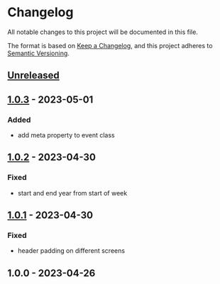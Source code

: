 # Changelog

All notable changes to this project will be documented in this file.

The format is based on [Keep a Changelog](https://keepachangelog.com/en/1.0.0/),
and this project adheres to [Semantic Versioning](https://semver.org/spec/v2.0.0.html).

## [Unreleased]


## [1.0.3] - 2023-05-01
### Added
- add meta property to event class


## [1.0.2] - 2023-04-30
### Fixed
- start and end year from start of week


## [1.0.1] - 2023-04-30
### Fixed
- header padding on different screens


## 1.0.0 - 2023-04-26

[Unreleased]: https://github.com/BombenProdukt/package_slug/compare/1.0.3...HEAD
[1.0.3]: https://github.com/BombenProdukt/package_slug/compare/1.0.2...1.0.3
[1.0.2]: https://github.com/BombenProdukt/package_slug/compare/1.0.1...1.0.2
[1.0.1]: https://github.com/BombenProdukt/package_slug/compare/1.0.0...1.0.1
